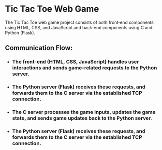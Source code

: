 # Tic Tac Toe Web Game
The Tic Tac Toe web game project consists of both front-end components using HTML, CSS, and JavaScript and back-end components using C and Python (Flask).

## Communication Flow:
   - ### The front-end (HTML, CSS, JavaScript) handles user interactions and sends game-related requests to the Python server.
       
   - ### The Python server (Flask) receives these requests, and forwards them to the C server via the established TCP connection.
  
   - ### The C server processes the game inputs, updates the game state, and sends game updates back to the Python server.

   - ### The Python server (Flask) receives these requests, and forwards them to the C server via the established TCP connection.
